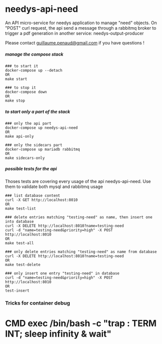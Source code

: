 # needys-api-need
An API micro-service for needys application to manage "need" objects.
On "POST" curl request, the api send a message through a rabbitmq broker
to trigger a pdf generation in another service: needys-output-producer

Please contact <guillaume.penaud@gmail.com> if you have questions !

##### manage the compose stack

```
### to start it
docker-compose up --detach
OR
make start

### to stop it
docker-compose down
OR
make stop
```

##### to start only a part of the stack
```
### only the api part
docker-compose up needys-api-need
OR
make api-only

### only the sidecars part
docker-compose up mariadb rabbitmq
OR
make sidecars-only
```

##### possible tests for the api
Thoses tests are covering every usage of the api needys-api-need. Use them
to validate both mysql and rabbitmq usage

```
### list database content
curl -X GET http://localhost:8010
OR
make test-list

### delete entries matching "testing-need" as name, then insert one into database
curl -X DELETE http://localhost:8010?name=testing-need
curl -d "name=testing-need&priority=high" -X POST http://localhost:8010
OR
make test-all

### only delete entries matching "testing-need" as name from database
curl -X DELETE http://localhost:8010?name=testing-need
OR
make test-delete

### only insert one entry "testing-need" in database
curl -d "name=testing-need&priority=high" -X POST http://localhost:8010
OR
test-insert
```

### Tricks for container debug

# CMD exec /bin/bash -c "trap : TERM INT; sleep infinity & wait"
